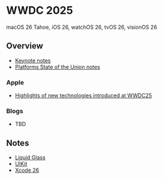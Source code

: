# WWDC 2025

macOS 26 Tahoe, iOS 26, watchOS 26, tvOS 26, visionOS 26

## Overview

- [Keynote notes](./keynote.md)
- [Platforms State of the Union notes](./sotu.md)

### Apple

- [Highlights of new technologies introduced at WWDC25](https://developer.apple.com/documentation/Updates/wwdc2025)

### Blogs

- TBD

## Notes

- [Liquid Glass](./liquid_glass.md)
- [UIKit](./uikit.md)
- [Xcode 26](./xcode26.md)
